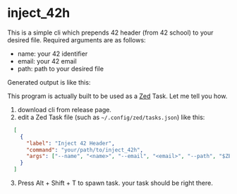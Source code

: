 # inject_42h

This is a simple cli which prepends 42 header (from 42 school) to your desired file.
Required arguments are as follows:

- name: your 42 identifier
- email: your 42 email
- path: path to your desired file

Generated output is like this:


This program is actually built to be used as a [Zed](https://zed.dev) Task. Let me tell you how.

1. download cli from release page.
2. edit a Zed Task file (such as `~/.config/zed/tasks.json`) like this:
```json
  [
    {
      "label": "Inject 42 Header",
      "command": "your/path/to/inject_42h",
      "args": ["--name", "<name>", "--email", "<email>", "--path", "$ZED_FILE"]
    }
  ]
```
3. Press Alt + Shift + T to spawn task. your task should be right there.
